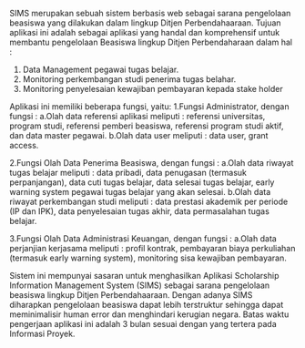 SIMS merupakan sebuah sistem berbasis web sebagai sarana pengelolaan beasiswa yang dilakukan dalam lingkup Ditjen Perbendahaaraan. Tujuan aplikasi ini adalah sebagai aplikasi yang handal dan komprehensif untuk membantu pengelolaan Beasiswa lingkup Ditjen Perbendaharaan dalam hal :
1. Data Management pegawai tugas belajar.
2. Monitoring perkembangan studi penerima tugas belahar.
3. Monitoring  penyelesaian kewajiban pembayaran kepada stake holder

Aplikasi ini memiliki beberapa fungsi, yaitu:
1.Fungsi Administrator, dengan fungsi :
a.Olah data referensi aplikasi meliputi : referensi universitas,   program studi, referensi pemberi beasiswa, referensi program studi aktif, dan data master pegawai.
b.Olah data user meliputi : data user, grant access.

2.Fungsi Olah Data Penerima Beasiswa, dengan fungsi :
a.Olah data riwayat tugas belajar meliputi : data pribadi, data penugasan (termasuk perpanjangan), data cuti tugas belajar, data selesai tugas belajar, early warning system pegawai tugas belajar yang akan selesai.
b.Olah data riwayat perkembangan studi meliputi : data prestasi akademik per periode (IP dan IPK), data penyelesaian tugas akhir, data permasalahan tugas belajar.

3.Fungsi Olah Data Administrasi Keuangan, dengan fungsi :
a.Olah data perjanjian kerjasama meliputi : profil kontrak, pembayaran biaya perkuliahan (termasuk early warning system), monitoring sisa kewajiban pembayaran.

Sistem ini mempunyai sasaran untuk menghasilkan Aplikasi Scholarship Information Management System (SIMS) sebagai sarana pengelolaan beasiswa lingkup Ditjen Perbendahaaraan. Dengan adanya SIMS diharapkan pengelolaan beasiswa dapat lebih terstruktur sehingga dapat meminimalisir human error dan menghindari kerugian negara. Batas waktu pengerjaan aplikasi ini adalah 3 bulan sesuai dengan yang tertera pada Informasi Proyek.


